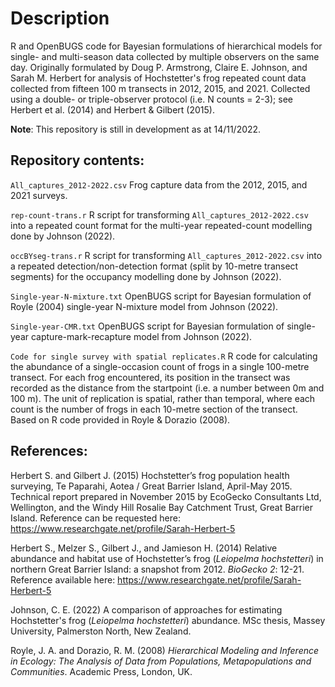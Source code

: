 # Description

R and OpenBUGS code for Bayesian formulations of hierarchical models for single- and multi-season data collected by multiple observers on the same day. 
Originally formulated by Doug P. Armstrong, Claire E. Johnson, and Sarah M. Herbert for analysis of Hochstetter's frog repeated count data collected from fifteen 100 m transects in 2012, 2015, and 2021. Collected using a double- or triple-observer protocol (i.e. N counts = 2-3); see Herbert et al. (2014) and Herbert & Gilbert (2015). 

**Note**: This repository is still in development as at 14/11/2022.

## Repository contents:

`All_captures_2012-2022.csv` Frog capture data from the 2012, 2015, and 2021 surveys. 

`rep-count-trans.r` R script for transforming `All_captures_2012-2022.csv` into a repeated count format for the multi-year repeated-count modelling done by Johnson (2022).

`occBYseg-trans.r` R script for transforming `All_captures_2012-2022.csv` into a repeated detection/non-detection format (split by 10-metre transect segments) for the occupancy modelling done by Johnson (2022). 

`Single-year-N-mixture.txt` OpenBUGS script for Bayesian formulation of Royle (2004) single-year N-mixture model from Johnson (2022).

`Single-year-CMR.txt` OpenBUGS script for Bayesian formulation of single-year capture-mark-recapture model from Johnson (2022).

`Code for single survey with spatial replicates.R` R code for calculating the abundance of a single-occasion count of frogs in a single 100-metre transect. For each frog encountered, its position in the transect was recorded as the distance from the startpoint (i.e. a number between 0m and 100 m). The unit of replication is spatial, rather than temporal, where each count is the number of frogs in each 10-metre section of the transect. Based on R code provided in Royle & Dorazio (2008). 

## References: 

Herbert S. and Gilbert J. (2015) Hochstetter’s frog population health surveying, Te Paparahi, Aotea / Great Barrier Island, April-May 2015. Technical report prepared in November 2015 by EcoGecko Consultants Ltd, Wellington, and the Windy Hill Rosalie Bay Catchment Trust, Great Barrier Island. Reference can be requested here: https://www.researchgate.net/profile/Sarah-Herbert-5

Herbert S., Melzer S., Gilbert J., and Jamieson H. (2014) Relative abundance and habitat use of Hochstetter’s frog (*Leiopelma hochstetteri*) in northern Great Barrier Island: a snapshot from 2012. *BioGecko 2*: 12-21. Reference available here: https://www.researchgate.net/profile/Sarah-Herbert-5

Johnson, C. E. (2022) A comparison of approaches for estimating Hochstetter's frog (*Leiopelma hochstetteri*) abundance. MSc thesis, Massey University, Palmerston North, New Zealand. 

Royle, J. A. and Dorazio, R. M. (2008) *Hierarchical Modeling and Inference in Ecology: The Analysis of Data from Populations, Metapopulations and Communities*. Academic Press, London, UK. 
